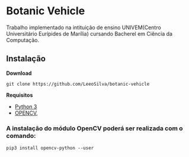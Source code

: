 # Botanic Vehicle

Trabalho implementado na intituição de ensino UNIVEM(Centro Universitário Eurípides de Marília) cursando Bacherel em Ciência da Computação.

## Instalação

**Download**

`git clone https://github.com/LeeoSilva/botanic-vehicle`

**Requisitos**

 - [Python 3](https://www.python.org/downloads/)
 - [OPENCV](https://opencv.org/),

### A instalação do módulo OpenCV poderá ser realizada com o comando:

`pip3 install opencv-python --user`


